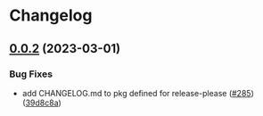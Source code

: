# Changelog

## [0.0.2](https://github.com/GoogleCloudPlatform/pubsec-declarative-toolkit/compare/solutions/hierarchy/core-experimentation-v0.0.1...solutions/hierarchy/core-experimentation/0.0.2) (2023-03-01)


### Bug Fixes

* add CHANGELOG.md to pkg defined for release-please ([#285](https://github.com/GoogleCloudPlatform/pubsec-declarative-toolkit/issues/285)) ([39d8c8a](https://github.com/GoogleCloudPlatform/pubsec-declarative-toolkit/commit/39d8c8a5c41a0c500385ec432039260672296daf))
